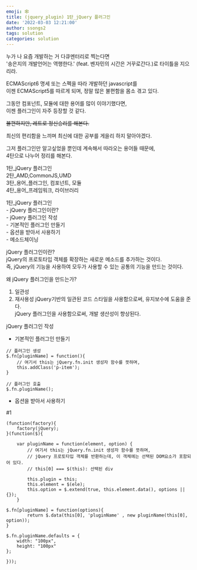 ```yaml
---
emoji: 🕸
title: (jquery_plugin) 1탄_jQuery 플러그인
date: '2022-03-03 12:21:00'
author: ssongs2
tags: solution
categories: solution
---
```


누가 나 요즘 개발하는 거 다큐멘터리로 찍는다면  
'송은지의 개발언어는 역행한다.' (feat. 벤자민의 시간은 거꾸로간다.)로 타이틀을 지으리라. 

ECMAScript6 명세 또는 스펙을 따라 개발하던 javascript를  
이젠 ECMAScript5를 따르게 되며, 정말 많은 불편함을 몸소 겪고 있다.  

그동안 컴포넌트, 모듈에 대한 용어를 많이 이야기했다면,  
이젠 플러그인이 자주 등장할 것 같다.  

~~불편하지만, 레트로 정신승리를 해본다.~~   

최신의 편리함을 느끼며 최신에 대한 공부를 게을리 하지 말아야겠다.  

그저 플러그인만 알고싶었을 뿐인데 계속해서 따라오는 용어들 때문에,  
4탄으로 나누어 정리를 해본다.  

1탄_jQuery 플러그인  
2탄_AMD,CommonJS,UMD   
3탄_용어_플러그인, 컴포넌트, 모듈  
4탄_용어_프레임워크, 라이브러리  
 
1탄_jQuery 플러그인  
    - jQuery 플러그인이란?  
    - jQuery 플러그인 작성  
        - 기본적인 플러그인 만들기   
        - 옵션을 받아서 사용하기   
        - 메소드체이닝  
  
jQuery 플러그인이란?  
jQuery의 프로토타입 객체를 확장하는 새로운 메소드를 추가하는 것이다.  
즉, jQuery의 기능을 사용하여 모두가 사용할 수 있는 공통의 기능을 만드는 것이다.  
  
왜 jQuery 플러그인을 만드는가?  
1. 일관성  
2. 재사용성
jQuery기반의 일관된 코드 스타일을 사용함으로써, 유지보수에 도움을 준다.  
jQuery 플러그인을 사용함으로써, 개발 생산성이 향상된다.  

jQuery 플러그인 작성 

- 기본적인 플러그인 만들기

```
// 플러그인 생성
$.fn[pluginName] = function(){
    // 여기서 this는 jQuery.fn.init 생성자 함수를 뜻하며, 
    this.addClass('p-item');
}

// 플러그인 호출
$.fn.pluginName();
```

- 옵션을 받아서 사용하기

#1 

```
(function(factory){
    factory(jQuery);
}(function($){

    var pluginName = function(element, option) {
        // 여기서 this는 jQuery.fn.init 생성자 함수를 뜻하며, 
        // jQuery 프로토타입 객체를 반환하는데, 이 객체에는 선택된 DOM요소가 포함되어 있다.
        // this[0] === $(this): 선택된 div

        this.plugin = this;
        this.element = $(ele); 
        this.option = $.extend(true, this.element.data(), options || {});
    }

$.fn[pluginName] = function(options){
        return $.data(this[0], 'pluginName' , new pluginName(this[0], option));
}

$.fn.pluginName.defaults = {
    width: "100px",
    height: "100px"
};

}));

```